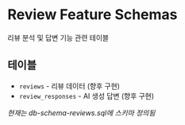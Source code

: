 # Review Feature Schemas

리뷰 분석 및 답변 기능 관련 테이블

## 테이블
- `reviews` - 리뷰 데이터 (향후 구현)
- `review_responses` - AI 생성 답변 (향후 구현)

*현재는 db-schema-reviews.sql에 스키마 정의됨*


